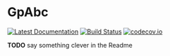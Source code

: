 # GpAbc

[![Latest Documentation](https://img.shields.io/badge/docs-latest-blue.svg)](https://tanhevg.github.io/GpAbc.jl/latest)
[![Build Status](https://travis-ci.org/tanhevg/GpAbc.jl.svg?branch=master)](https://travis-ci.org/tanhevg/GpAbc.jl)
[![codecov.io](http://codecov.io/github/tanhevg/GpAbc.jl/coverage.svg?branch=master)](http://codecov.io/github/tanhevg/GpAbc.jl?branch=master)

**TODO** say something clever in the Readme
